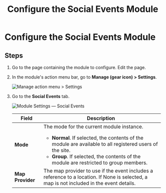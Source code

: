 ﻿---
uid: config-module-social-events
topic: config-module-social-events
locale: en
title: Configure the Social Events Module
dnneditions: 
dnnversion: 09.02.00
parent-topic: module-social-events
related-topics: configure-module-on-page-pb-all
---

# Configure the Social Events Module

## Steps

1.  Go to the page containing the module to configure. Edit the page.
2.  In the module's action menu bar, go to **Manage (gear icon) \> Settings**.
    
      
    
    ![Manage action menu > Settings](/images/scr-actionmenu-manage-settings.png)
    
      
    
3.  Go to the **Social Events** tab.
    
      
    
    ![Module Settings — Social Events](/images/scr-modulesettings-SocialEvents.png)
    
      
    
    |**Field**|**Description**|
    |---|---|
    |**Mode**|The mode for the current module instance.<ul><li>**Normal**. If selected, the contents of the module are available to all registered users of the site.</li><li>**Group**. If selected, the contents of the module are restricted to group members.</li></ul>|
    |**Map Provider**|The map provider to use if the event includes a reference to a location. If None is selected, a map is not included in the event details.|
